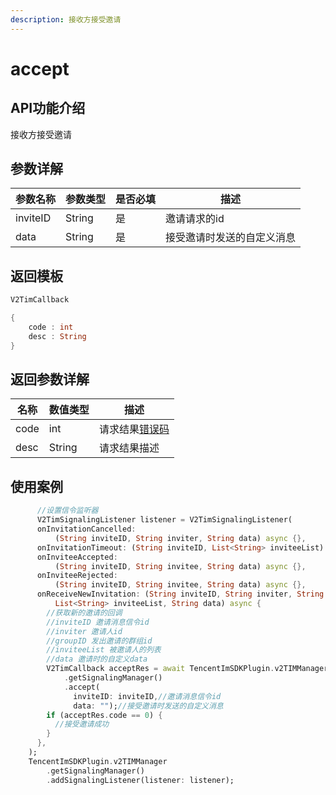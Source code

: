 ```yaml
---
description: 接收方接受邀请
---
```


# accept

## API功能介绍

接收方接受邀请

## 参数详解

| 参数名称     | 参数类型   | 是否必填 | 描述            |
| -------- | ------ | ---- | ------------- |
| inviteID | String | 是    | 邀请请求的id       |
| data     | String | 是    | 接受邀请时发送的自定义消息 |

## 返回模板

```dart
V2TimCallback

{
    code : int
    desc : String
}
```

## 返回参数详解

| 名称   | 数值类型   | 描述                                                             |
| ---- | ------ | -------------------------------------------------------------- |
| code | int    | 请求结果[错误码](https://cloud.tencent.com/document/product/269/1671) |
| desc | String | 请求结果描述                                                         |

## 使用案例  &#x20;

```dart
      //设置信令监听器
      V2TimSignalingListener listener = V2TimSignalingListener(
      onInvitationCancelled:
          (String inviteID, String inviter, String data) async {},
      onInvitationTimeout: (String inviteID, List<String> inviteeList) async {},
      onInviteeAccepted:
          (String inviteID, String invitee, String data) async {},
      onInviteeRejected:
          (String inviteID, String invitee, String data) async {},
      onReceiveNewInvitation: (String inviteID, String inviter, String groupID,
          List<String> inviteeList, String data) async {
        //获取新的邀请的回调
        //inviteID 邀请消息信令id
        //inviter 邀请人id
        //groupID 发出邀请的群组id
        //inviteeList 被邀请人的列表
        //data 邀请时的自定义data
        V2TimCallback acceptRes = await TencentImSDKPlugin.v2TIMManager
            .getSignalingManager()
            .accept(
              inviteID: inviteID,//邀请消息信令id
              data: "");//接受邀请时发送的自定义消息
        if (acceptRes.code == 0) {
          //接受邀请成功
        }
      },
    );
    TencentImSDKPlugin.v2TIMManager
        .getSignalingManager()
        .addSignalingListener(listener: listener);
```

